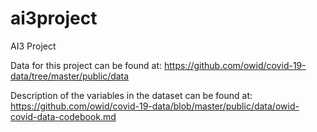 # ai3project
AI3 Project

Data for this project can be found at: https://github.com/owid/covid-19-data/tree/master/public/data

Description of the variables in the dataset can be found at: https://github.com/owid/covid-19-data/blob/master/public/data/owid-covid-data-codebook.md
